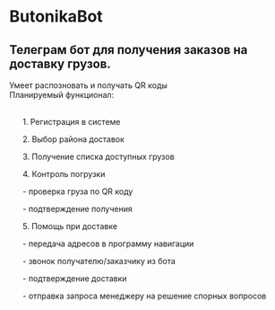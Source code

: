 # ButonikaBot
<h2>Телеграм бот для получения заказов на доставку грузов.</h2>
Умеет распозновать и получать QR коды
<br>
Планируемый функционал:
<br><br>
<ol>1. Регистрация в системе</ol>
<ol>2. Выбор района доставок</ol>
<ol>3. Получение списка доступных грузов</ol>
<ol>4. Контроль погрузки</ol>
<ul>- проверка груза по QR коду</ul>
<ul>- подтверждение получения</ul>
<ol>5. Помощь при доставке</ol> 
<ul>- передача адресов в программу навигации</ul>
<ul>- звонок получателю/заказчику из бота</ul>
<ul>- подтверждение доставки</ul>
<ul>- отправка запроса менеджеру на решение спорных вопросов</ul>
